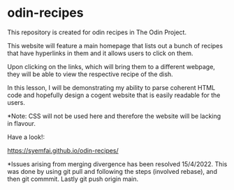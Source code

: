 # odin-recipes
This repository is created for odin recipes in The Odin Project.

This website will feature a main homepage that lists out a bunch of recipes that have hyperlinks in them and it allows users to click on them.

Upon clicking on the links, which will bring them to a different webpage, they will be able to view the respective recipe of the dish.

In this lesson, I will be demonstrating my ability to parse coherent HTML code and hopefully design a cogent website that is easily readable for the users. 

*Note: CSS will not be used here and therefore the website will be lacking in flavour.

Have a look!:

https://syemfai.github.io/odin-recipes/

*Issues arising from merging divergence has been resolved 15/4/2022.
This was done by using git pull and following the steps (involved rebase), and then git commmit. Lastly git push origin main.